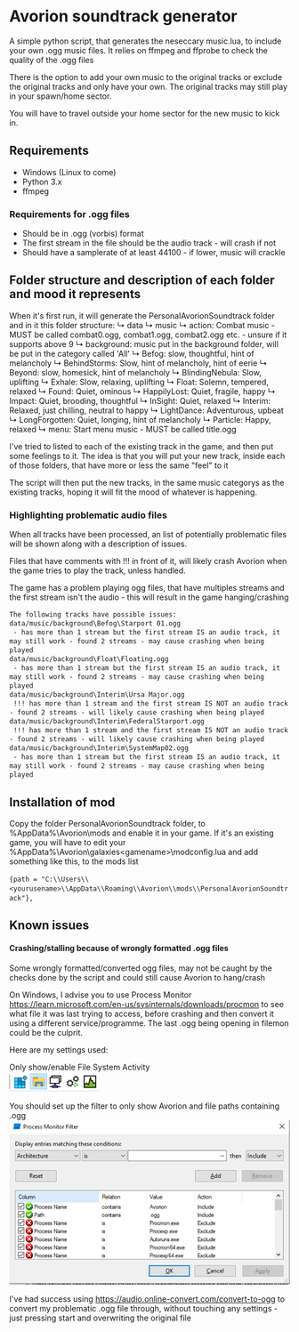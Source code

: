 # Avorion soundtrack generator
A simple python script, that generates the neseccary music.lua, to include your own .ogg music files.
It relies on ffmpeg and ffprobe to check the quality of the .ogg files

There is the option to add your own music to the original tracks or exclude the original tracks and only have your own. The original tracks may still play in your spawn/home sector.

You will have to travel outside your home sector for the new music to kick in.


## Requirements
* Windows (Linux to come)
* Python 3.x
* ffmpeg

### Requirements for .ogg files
* Should be in .ogg (vorbis) format
* The first stream in the file should be the audio track - will crash if not
* Should have a samplerate of at least 44100 - if lower, music will crackle


## Folder structure and description of each folder and mood it represents
When it's first run, it will generate the PersonalAvorionSoundtrack folder and in it this folder structure:
↳ data
  ↳ music
    ↳ action: Combat music - MUST be called combat0.ogg, combat1.ogg, combat2.ogg etc. - unsure if it supports above 9
    ↳ background: music put in the background folder, will be put in the category called 'All'
      ↳ Befog: slow, thoughtful, hint of melancholy
      ↳ BehindStorms: Slow, hint of melancholy, hint of eerie
      ↳ Beyond: slow, homesick, hint of melancholy
      ↳ BlindingNebula: Slow, uplifting
      ↳ Exhale: Slow, relaxing, uplifting
      ↳ Float: Solemn, tempered, relaxed
      ↳ Found: Quiet, ominous
      ↳ HappilyLost: Quiet, fragile, happy
      ↳ Impact: Quiet, brooding, thoughtful
      ↳ InSight: Quiet, relaxed
      ↳ Interim: Relaxed, just chilling, neutral to happy
      ↳ LightDance: Adventurous, upbeat
      ↳ LongForgotten: Quiet, longing, hint of melancholy
      ↳ Particle: Happy, relaxed
    ↳ menu: Start menu music - MUST be called title.ogg

I've tried to listed to each of the existing track in the game, and then put some feelings to it.
The idea is that you will put your new track, inside each of those folders, that have more or less the same "feel" to it

The script will then put the new tracks, in the same music categorys as the existing tracks, hoping it will fit the mood of whatever is happening.


### Highlighting problematic audio files
When all tracks have been processed, an list of potentially problematic files will be shown along with a description of issues.

Files that have comments with !!! in front of it, will likely crash Avorion when the game tries to play the track, unless handled.

The game has a problem playing ogg files, that have multiples streams and the first stream isn't the audio - this will result in the game hanging/crashing

```
The following tracks have possible issues:
data/music/background\Befog\Starport 01.ogg
 - has more than 1 stream but the first stream IS an audio track, it may still work - found 2 streams - may cause crashing when being played
data/music/background\Float\Floating.ogg
 - has more than 1 stream but the first stream IS an audio track, it may still work - found 2 streams - may cause crashing when being played
data/music/background\Interim\Ursa Major.ogg
 !!! has more than 1 stream and the first stream IS NOT an audio track - found 2 streams - will likely cause crashing when being played
data/music/background\Interim\FederalStarport.ogg
 !!! has more than 1 stream and the first stream IS NOT an audio track - found 2 streams - will likely cause crashing when being played
data/music/background\Interim\SystemMap02.ogg
 - has more than 1 stream but the first stream IS an audio track, it may still work - found 2 streams - may cause crashing when being played
```

## Installation of mod
Copy the folder PersonalAvorionSoundtrack folder, to %AppData%\Avorion\mods and enable it in your game.
If it's an existing game, you will have to edit your  %AppData%\Avorion\galaxies\<gamename>\modconfig.lua and add something like this, to the mods list

``
 {path = "C:\\Users\\<yourusename>\\AppData\\Roaming\\Avorion\\mods\\PersonalAvorionSoundtrack"},
``

## Known issues
#### Crashing/stalling because of wrongly formatted .ogg files
Some wrongly formatted/converted ogg files, may not be caught by the checks done by the script and could still cause Avorion to hang/crash

On Windows, I advise you to use Process Monitor https://learn.microsoft.com/en-us/sysinternals/downloads/procmon to see what file it was last trying to access, before crashing and then convert it using a different service/programme. The last .ogg being opening in filemon could be the culprit.

Here are my settings used:

Only show/enable File System Activity  
![Activity monitoring](process_monitor_2.png)

You should set up the filter to only show Avorion and file paths containing .ogg
![Filter settings](process_monitor_1.png)

I've had success using https://audio.online-convert.com/convert-to-ogg to convert my problematic .ogg file through, without touching any settings - just pressing start and overwriting the original file
